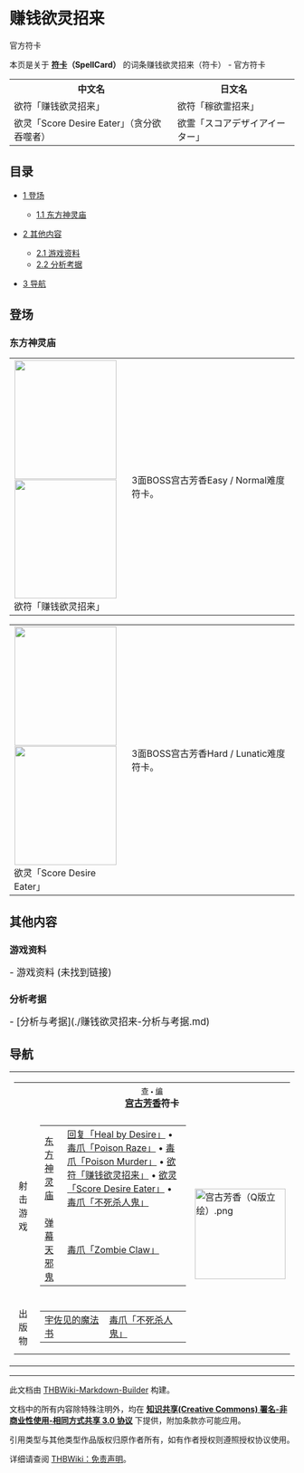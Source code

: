 # 赚钱欲灵招来

<!-- source html: G:\repos\THBWiki-Markdown-Builder\THBWikiMarkdown\Temp\main\3\31\ns0%3A%E8%B5%9A%E9%92%B1%E6%AC%B2%E7%81%B5%E6%8B%9B%E6%9D%A5.html -->

官方符卡

本页是关于 **[符卡](./符卡.md#符卡)（SpellCard）** 的词条赚钱欲灵招来（符卡） - 官方符卡

<table>

<tbody><tr>
<th>中文名</th>
<th>日文名
</th></tr>
<tr>
<td>欲符「赚钱欲灵招来」</td>
<td>欲符「稼欲霊招来」
</td></tr>
<tr>
<td>欲灵「Score Desire Eater」（贪分欲吞噬者）</td>
<td>欲霊「スコアデザイアイーター」
</td></tr></tbody></table>



## 目录

- [1 登场](#登场)

  - [1.1 东方神灵庙](#东方神灵庙)



- [2 其他内容](#其他内容)

  - [2.1 游戏资料](#游戏资料)
  - [2.2 分析考据](#分析考据)



- [3 导航](#导航)





## 登场

### 东方神灵庙

<table>

<tbody><tr>
<td><div class="noclear thumb tleft" style="width: 192px;">
<div class="thumbinner">
<div style="margin: 1px; width: 182px">
<div class="thumbimage"><a href="./文件-欲符「赚钱欲灵招来」（神灵庙）-1.png.md" class="image"><img alt="" src="https://upload.thwiki.cc/thumb/a/a5/%E6%AC%B2%E7%AC%A6%E3%80%8C%E8%B5%9A%E9%92%B1%E6%AC%B2%E7%81%B5%E6%8B%9B%E6%9D%A5%E3%80%8D%EF%BC%88%E7%A5%9E%E7%81%B5%E5%BA%99%EF%BC%89-1.png/180px-%E6%AC%B2%E7%AC%A6%E3%80%8C%E8%B5%9A%E9%92%B1%E6%AC%B2%E7%81%B5%E6%8B%9B%E6%9D%A5%E3%80%8D%EF%BC%88%E7%A5%9E%E7%81%B5%E5%BA%99%EF%BC%89-1.png" decoding="async" loading="lazy" width="180" height="210" srcset="https://upload.thwiki.cc/thumb/a/a5/%E6%AC%B2%E7%AC%A6%E3%80%8C%E8%B5%9A%E9%92%B1%E6%AC%B2%E7%81%B5%E6%8B%9B%E6%9D%A5%E3%80%8D%EF%BC%88%E7%A5%9E%E7%81%B5%E5%BA%99%EF%BC%89-1.png/270px-%E6%AC%B2%E7%AC%A6%E3%80%8C%E8%B5%9A%E9%92%B1%E6%AC%B2%E7%81%B5%E6%8B%9B%E6%9D%A5%E3%80%8D%EF%BC%88%E7%A5%9E%E7%81%B5%E5%BA%99%EF%BC%89-1.png 1.5x, https://upload.thwiki.cc/thumb/a/a5/%E6%AC%B2%E7%AC%A6%E3%80%8C%E8%B5%9A%E9%92%B1%E6%AC%B2%E7%81%B5%E6%8B%9B%E6%9D%A5%E3%80%8D%EF%BC%88%E7%A5%9E%E7%81%B5%E5%BA%99%EF%BC%89-1.png/360px-%E6%AC%B2%E7%AC%A6%E3%80%8C%E8%B5%9A%E9%92%B1%E6%AC%B2%E7%81%B5%E6%8B%9B%E6%9D%A5%E3%80%8D%EF%BC%88%E7%A5%9E%E7%81%B5%E5%BA%99%EF%BC%89-1.png 2x" data-file-width="384" data-file-height="448"></a>
</div>
</div><div style="margin: 1px; width: 182px">
<div class="thumbimage"><a href="./文件-欲符「赚钱欲灵招来」（神灵庙）-2.png.md" class="image"><img alt="" src="https://upload.thwiki.cc/thumb/b/bd/%E6%AC%B2%E7%AC%A6%E3%80%8C%E8%B5%9A%E9%92%B1%E6%AC%B2%E7%81%B5%E6%8B%9B%E6%9D%A5%E3%80%8D%EF%BC%88%E7%A5%9E%E7%81%B5%E5%BA%99%EF%BC%89-2.png/180px-%E6%AC%B2%E7%AC%A6%E3%80%8C%E8%B5%9A%E9%92%B1%E6%AC%B2%E7%81%B5%E6%8B%9B%E6%9D%A5%E3%80%8D%EF%BC%88%E7%A5%9E%E7%81%B5%E5%BA%99%EF%BC%89-2.png" decoding="async" loading="lazy" width="180" height="210" srcset="https://upload.thwiki.cc/thumb/b/bd/%E6%AC%B2%E7%AC%A6%E3%80%8C%E8%B5%9A%E9%92%B1%E6%AC%B2%E7%81%B5%E6%8B%9B%E6%9D%A5%E3%80%8D%EF%BC%88%E7%A5%9E%E7%81%B5%E5%BA%99%EF%BC%89-2.png/270px-%E6%AC%B2%E7%AC%A6%E3%80%8C%E8%B5%9A%E9%92%B1%E6%AC%B2%E7%81%B5%E6%8B%9B%E6%9D%A5%E3%80%8D%EF%BC%88%E7%A5%9E%E7%81%B5%E5%BA%99%EF%BC%89-2.png 1.5x, https://upload.thwiki.cc/thumb/b/bd/%E6%AC%B2%E7%AC%A6%E3%80%8C%E8%B5%9A%E9%92%B1%E6%AC%B2%E7%81%B5%E6%8B%9B%E6%9D%A5%E3%80%8D%EF%BC%88%E7%A5%9E%E7%81%B5%E5%BA%99%EF%BC%89-2.png/360px-%E6%AC%B2%E7%AC%A6%E3%80%8C%E8%B5%9A%E9%92%B1%E6%AC%B2%E7%81%B5%E6%8B%9B%E6%9D%A5%E3%80%8D%EF%BC%88%E7%A5%9E%E7%81%B5%E5%BA%99%EF%BC%89-2.png 2x" data-file-width="384" data-file-height="448"></a>
</div>
</div><div class="thumbcaption" style="clear: left; text-align: left;">欲符「赚钱欲灵招来」
</div>
</div>
</div>
</td>
<td>
<p>3面BOSS宫古芳香Easy / Normal难度符卡。
</p>
</td></tr></tbody></table>




<table>

<tbody><tr>
<td><div class="noclear thumb tleft" style="width: 192px;">
<div class="thumbinner">
<div style="margin: 1px; width: 182px">
<div class="thumbimage"><a href="./文件-欲灵「Score_Desire_Eater」（神灵庙）-1.png.md" class="image"><img alt="" src="https://upload.thwiki.cc/thumb/1/1d/%E6%AC%B2%E7%81%B5%E3%80%8CScore_Desire_Eater%E3%80%8D%EF%BC%88%E7%A5%9E%E7%81%B5%E5%BA%99%EF%BC%89-1.png/180px-%E6%AC%B2%E7%81%B5%E3%80%8CScore_Desire_Eater%E3%80%8D%EF%BC%88%E7%A5%9E%E7%81%B5%E5%BA%99%EF%BC%89-1.png" decoding="async" loading="lazy" width="180" height="210" srcset="https://upload.thwiki.cc/thumb/1/1d/%E6%AC%B2%E7%81%B5%E3%80%8CScore_Desire_Eater%E3%80%8D%EF%BC%88%E7%A5%9E%E7%81%B5%E5%BA%99%EF%BC%89-1.png/270px-%E6%AC%B2%E7%81%B5%E3%80%8CScore_Desire_Eater%E3%80%8D%EF%BC%88%E7%A5%9E%E7%81%B5%E5%BA%99%EF%BC%89-1.png 1.5x, https://upload.thwiki.cc/thumb/1/1d/%E6%AC%B2%E7%81%B5%E3%80%8CScore_Desire_Eater%E3%80%8D%EF%BC%88%E7%A5%9E%E7%81%B5%E5%BA%99%EF%BC%89-1.png/360px-%E6%AC%B2%E7%81%B5%E3%80%8CScore_Desire_Eater%E3%80%8D%EF%BC%88%E7%A5%9E%E7%81%B5%E5%BA%99%EF%BC%89-1.png 2x" data-file-width="384" data-file-height="448"></a>
</div>
</div><div style="margin: 1px; width: 182px">
<div class="thumbimage"><a href="./文件-欲灵「Score_Desire_Eater」（神灵庙）-2.png.md" class="image"><img alt="" src="https://upload.thwiki.cc/thumb/6/61/%E6%AC%B2%E7%81%B5%E3%80%8CScore_Desire_Eater%E3%80%8D%EF%BC%88%E7%A5%9E%E7%81%B5%E5%BA%99%EF%BC%89-2.png/180px-%E6%AC%B2%E7%81%B5%E3%80%8CScore_Desire_Eater%E3%80%8D%EF%BC%88%E7%A5%9E%E7%81%B5%E5%BA%99%EF%BC%89-2.png" decoding="async" loading="lazy" width="180" height="210" srcset="https://upload.thwiki.cc/thumb/6/61/%E6%AC%B2%E7%81%B5%E3%80%8CScore_Desire_Eater%E3%80%8D%EF%BC%88%E7%A5%9E%E7%81%B5%E5%BA%99%EF%BC%89-2.png/270px-%E6%AC%B2%E7%81%B5%E3%80%8CScore_Desire_Eater%E3%80%8D%EF%BC%88%E7%A5%9E%E7%81%B5%E5%BA%99%EF%BC%89-2.png 1.5x, https://upload.thwiki.cc/thumb/6/61/%E6%AC%B2%E7%81%B5%E3%80%8CScore_Desire_Eater%E3%80%8D%EF%BC%88%E7%A5%9E%E7%81%B5%E5%BA%99%EF%BC%89-2.png/360px-%E6%AC%B2%E7%81%B5%E3%80%8CScore_Desire_Eater%E3%80%8D%EF%BC%88%E7%A5%9E%E7%81%B5%E5%BA%99%EF%BC%89-2.png 2x" data-file-width="384" data-file-height="448"></a>
</div>
</div><div class="thumbcaption" style="clear: left; text-align: left;">欲灵「Score Desire Eater」
</div>
</div>
</div>
</td>
<td>
<p>3面BOSS宫古芳香Hard / Lunatic难度符卡。
</p>
</td></tr></tbody></table>




## 其他内容

### 游戏资料
  
<big>
</big>  
<big>- 游戏资料 (未找到链接)
</big><big></big>  
<big></big>
  


### 分析考据
  
<big>
</big>  
<big>- [分析与考据](./赚钱欲灵招来-分析与考据.md)
</big><big></big>  
<big></big>
  


## 导航

<table><tbody><tr><td><table cellspacing="0" class="nowraplinks mw-collapsible mw-collapsed" style="width:100%;;;"><tbody><tr><th style=";" colspan="3" class="navbox-title"><div class="navbar"><div class="noprint plainlinksneverexpand" style="background-color:transparent; padding:0; font-weight:normal; font-size:80%; white-space:nowrap;"><a href="./模板-宫古芳香符卡导航.md" title="模板:宫古芳香符卡导航"><span style=";;border:none;" title="查看这个模板">查</span></a>&#160;<span style="font-size:80%;">•</span>&#160;<a href="/index.php?title=%E6%A8%A1%E6%9D%BF:%E5%AE%AB%E5%8F%A4%E8%8A%B3%E9%A6%99%E7%AC%A6%E5%8D%A1%E5%AF%BC%E8%88%AA&amp;action=edit"><span style=";;border:none;" title="您可以编辑这个模板。请在储存变更之前先预览">编</span></a></div></div><span><a href="./宫古芳香.md" title="宫古芳香">宫古芳香</a>符卡</span></th></tr><tr><td></td></tr><tr><td class="navbox-group" style=";;">射击游戏</td><td style=";;" class="navbox-list navbox-odd"><div></div><table cellspacing="0" class="nowraplinks navbox-subgroup" style="width:100%;;;;"><tbody><tr><td class="navbox-group" style=";;"><div><a href="./东方神灵庙.md" title="东方神灵庙">东方神灵庙</a></div></td><td style=";;" class="navbox-list navbox-odd"><div><a href="./回复「Heal_by_Desire」.md" class="mw-redirect" title="回复「Heal by Desire」">回复「Heal by Desire」</a> &#8226; <a href="./毒爪「Poison_Raze」.md" class="mw-redirect" title="毒爪「Poison Raze」">毒爪「Poison Raze」</a> &#8226; <a href="./毒爪「Poison_Murder」.md" class="mw-redirect" title="毒爪「Poison Murder」">毒爪「Poison Murder」</a> &#8226; <a href="./欲符「赚钱欲灵招来」.md" class="mw-redirect" title="欲符「赚钱欲灵招来」">欲符「赚钱欲灵招来」</a> &#8226; <a href="./欲灵「Score_Desire_Eater」.md" class="mw-redirect" title="欲灵「Score Desire Eater」">欲灵「Score Desire Eater」</a> &#8226; <a href="./毒爪「不死杀人鬼」.md" class="mw-redirect" title="毒爪「不死杀人鬼」">毒爪「不死杀人鬼」</a></div></td></tr><tr><td></td></tr><tr><td class="navbox-group" style=";;"><div><a href="./弹幕天邪鬼.md" title="弹幕天邪鬼">弹幕天邪鬼</a></div></td><td style=";;" class="navbox-list navbox-even"><div><a href="./毒爪「Zombie_Claw」.md" class="mw-redirect" title="毒爪「Zombie Claw」">毒爪「Zombie Claw」</a></div></td></tr></tbody></table><div></div></td><td class="navbox-image" style="" rowspan="3"><a href="./文件-宫古芳香（Q版立绘）.png.md" class="image"><img alt="宫古芳香（Q版立绘）.png" src="https://upload.thwiki.cc/thumb/c/c7/%E5%AE%AB%E5%8F%A4%E8%8A%B3%E9%A6%99%EF%BC%88Q%E7%89%88%E7%AB%8B%E7%BB%98%EF%BC%89.png/160px-%E5%AE%AB%E5%8F%A4%E8%8A%B3%E9%A6%99%EF%BC%88Q%E7%89%88%E7%AB%8B%E7%BB%98%EF%BC%89.png" decoding="async" loading="lazy" width="160" height="160" srcset="https://upload.thwiki.cc/thumb/c/c7/%E5%AE%AB%E5%8F%A4%E8%8A%B3%E9%A6%99%EF%BC%88Q%E7%89%88%E7%AB%8B%E7%BB%98%EF%BC%89.png/240px-%E5%AE%AB%E5%8F%A4%E8%8A%B3%E9%A6%99%EF%BC%88Q%E7%89%88%E7%AB%8B%E7%BB%98%EF%BC%89.png 1.5x, https://upload.thwiki.cc/thumb/c/c7/%E5%AE%AB%E5%8F%A4%E8%8A%B3%E9%A6%99%EF%BC%88Q%E7%89%88%E7%AB%8B%E7%BB%98%EF%BC%89.png/320px-%E5%AE%AB%E5%8F%A4%E8%8A%B3%E9%A6%99%EF%BC%88Q%E7%89%88%E7%AB%8B%E7%BB%98%EF%BC%89.png 2x" data-file-width="500" data-file-height="500"></a></td></tr><tr><td></td></tr><tr><td class="navbox-group" style=";;">出版物</td><td style=";;" class="navbox-list navbox-even"><div></div><table cellspacing="0" class="nowraplinks navbox-subgroup" style="width:100%;;;;"><tbody><tr><td class="navbox-group" style=";;"><div><a href="./宇佐见的魔法书.md" class="mw-redirect" title="宇佐见的魔法书">宇佐见的魔法书</a></div></td><td style=";;" class="navbox-list navbox-odd"><div><a href="./毒爪「不死杀人鬼」.md" class="mw-redirect" title="毒爪「不死杀人鬼」">毒爪「不死杀人鬼」</a></div></td></tr></tbody></table><div></div></td></tr></tbody></table></td></tr></tbody></table>






---

此文档由 [THBWiki-Markdown-Builder](https://github.com/Delsin-Yu/THBWiki-Markdown-Builder) 构建。

文档中的所有内容除特殊注明外，均在 [**知识共享(Creative Commons) 署名-非商业性使用-相同方式共享 3.0 协议**](https://creativecommons.org/licenses/by-sa/3.0/deed.zh-hans) 下提供，附加条款亦可能应用。

引用类型与其他类型作品版权归原作者所有，如有作者授权则遵照授权协议使用。

详细请查阅 [THBWiki：免责声明](https://thbwiki.cc/THBWiki:%E5%85%8D%E8%B4%A3%E5%A3%B0%E6%98%8E)。

